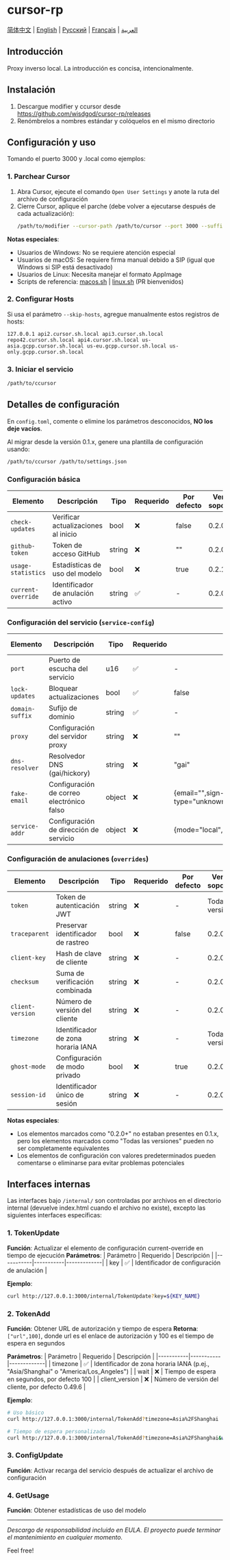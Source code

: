 # cursor-rp

[简体中文](README.md) | [English](README.en.md) | [Русский](README.ru.md) | [Français](README.fr.md) | [العربية](README.ar.md)

## Introducción
Proxy inverso local. La introducción es concisa, intencionalmente.

## Instalación
1. Descargue modifier y ccursor desde https://github.com/wisdgod/cursor-rp/releases
2. Renómbrelos a nombres estándar y colóquelos en el mismo directorio

## Configuración y uso
Tomando el puerto 3000 y .local como ejemplos:

### 1. Parchear Cursor
1. Abra Cursor, ejecute el comando `Open User Settings` y anote la ruta del archivo de configuración
2. Cierre Cursor, aplique el parche (debe volver a ejecutarse después de cada actualización):
   ```bash
   /path/to/modifier --cursor-path /path/to/cursor --port 3000 --suffix .local local
   ```

**Notas especiales**:
- Usuarios de Windows: No se requiere atención especial
- Usuarios de macOS: Se requiere firma manual debido a SIP (igual que Windows si SIP está desactivado)
- Usuarios de Linux: Necesita manejar el formato AppImage
- Scripts de referencia: [macos.sh](macos.sh) | [linux.sh](linux.sh) (PR bienvenidos)

### 2. Configurar Hosts
Si usa el parámetro `--skip-hosts`, agregue manualmente estos registros de hosts:
```
127.0.0.1 api2.cursor.sh.local api3.cursor.sh.local repo42.cursor.sh.local api4.cursor.sh.local us-asia.gcpp.cursor.sh.local us-eu.gcpp.cursor.sh.local us-only.gcpp.cursor.sh.local
```

### 3. Iniciar el servicio
```bash
/path/to/ccursor
```

## Detalles de configuración
En `config.toml`, comente o elimine los parámetros desconocidos, **NO los deje vacíos**.

Al migrar desde la versión 0.1.x, genere una plantilla de configuración usando:
```bash
/path/to/ccursor /path/to/settings.json
```

### Configuración básica
| Elemento | Descripción | Tipo | Requerido | Por defecto | Versión soportada |
|----------|-------------|------|------------|-------------|-------------------|
| `check-updates` | Verificar actualizaciones al inicio | bool | ❌ | false | 0.2.0+ |
| `github-token` | Token de acceso GitHub | string | ❌ | "" | 0.2.0+ |
| `usage-statistics` | Estadísticas de uso del modelo | bool | ❌ | true | 0.2.1+ |
| `current-override` | Identificador de anulación activo | string | ✅ | - | 0.2.0+ |

### Configuración del servicio (`service-config`)
| Elemento | Descripción | Tipo | Requerido | Por defecto | Versión soportada |
|----------|-------------|------|------------|-------------|-------------------|
| `port` | Puerto de escucha del servicio | u16 | ✅ | - | Todas las versiones |
| `lock-updates` | Bloquear actualizaciones | bool | ✅ | false | Todas las versiones |
| `domain-suffix` | Sufijo de dominio | string | ✅ | - | Todas las versiones |
| `proxy` | Configuración del servidor proxy | string | ❌ | "" | 0.2.0+ |
| `dns-resolver` | Resolvedor DNS (gai/hickory) | string | ❌ | "gai" | 0.2.0+ |
| `fake-email` | Configuración de correo electrónico falso | object | ❌ | {email="",sign-up-type="unknown",enable=false} | 0.2.0+ |
| `service-addr` | Configuración de dirección de servicio | object | ❌ | {mode="local",suffix=".example.com",port=8080} | 0.2.0+ |

### Configuración de anulaciones (`overrides`)
| Elemento | Descripción | Tipo | Requerido | Por defecto | Versión soportada |
|----------|-------------|------|------------|-------------|-------------------|
| `token` | Token de autenticación JWT | string | ❌ | - | Todas las versiones |
| `traceparent` | Preservar identificador de rastreo | bool | ❌ | false | 0.2.0+ |
| `client-key` | Hash de clave de cliente | string | ❌ | - | 0.2.0+ |
| `checksum` | Suma de verificación combinada | string | ❌ | - | 0.2.0+ |
| `client-version` | Número de versión del cliente | string | ❌ | - | 0.2.0+ |
| `timezone` | Identificador de zona horaria IANA | string | ❌ | - | Todas las versiones |
| `ghost-mode` | Configuración de modo privado | bool | ❌ | true | 0.2.0+ |
| `session-id` | Identificador único de sesión | string | ❌ | - | 0.2.0+ |

**Notas especiales**:
- Los elementos marcados como "0.2.0+" no estaban presentes en 0.1.x, pero los elementos marcados como "Todas las versiones" pueden no ser completamente equivalentes
- Los elementos de configuración con valores predeterminados pueden comentarse o eliminarse para evitar problemas potenciales

## Interfaces internas
Las interfaces bajo `/internal/` son controladas por archivos en el directorio internal (devuelve index.html cuando el archivo no existe), excepto las siguientes interfaces específicas:

### 1. TokenUpdate
**Función**: Actualizar el elemento de configuración current-override en tiempo de ejecución
**Parámetros**:
| Parámetro | Requerido | Descripción |
|-----------|-----------|-------------|
| key | ✅ | Identificador de configuración de anulación |

**Ejemplo**:
```bash
curl http://127.0.0.1:3000/internal/TokenUpdate?key=${KEY_NAME}
```

### 2. TokenAdd
**Función**: Obtener URL de autorización y tiempo de espera
**Retorna**: `["url",100]`, donde url es el enlace de autorización y 100 es el tiempo de espera en segundos

**Parámetros**:
| Parámetro | Requerido | Descripción |
|-----------|-----------|-------------|
| timezone | ✅ | Identificador de zona horaria IANA (p.ej., "Asia/Shanghai" o "America/Los_Angeles") |
| wait | ❌ | Tiempo de espera en segundos, por defecto 100 |
| client_version | ❌ | Número de versión del cliente, por defecto 0.49.6 |

**Ejemplo**:
```bash
# Uso básico
curl http://127.0.0.1:3000/internal/TokenAdd?timezone=Asia%2FShanghai

# Tiempo de espera personalizado
curl http://127.0.0.1:3000/internal/TokenAdd?timezone=Asia%2FShanghai&wait=50
```

### 3. ConfigUpdate
**Función**: Activar recarga del servicio después de actualizar el archivo de configuración

### 4. GetUsage
**Función**: Obtener estadísticas de uso del modelo

---

*Descargo de responsabilidad incluido en EULA. El proyecto puede terminar el mantenimiento en cualquier momento.*

Feel free!